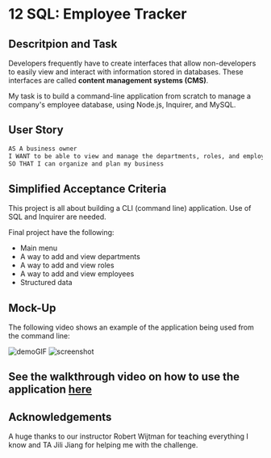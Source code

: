 # 12 SQL: Employee Tracker

## Descritpion and Task

Developers frequently have to create interfaces that allow non-developers to easily view and interact with information stored in databases. These interfaces are called **content management systems (CMS)**. 

My task is to build a command-line application from scratch to manage a company's employee database, using Node.js, Inquirer, and MySQL.

## User Story

```md
AS A business owner
I WANT to be able to view and manage the departments, roles, and employees in my company
SO THAT I can organize and plan my business
```

## Simplified Acceptance Criteria

This project is all about building a CLI (command line) application. Use of SQL and Inquirer are needed.

Final project have the following:
* Main menu
* A way to add and view departments
* A way to add and view roles
* A way to add and view employees
* Structured data

## Mock-Up

The following video shows an example of the application being used from the command line:

![demoGIF](https://user-images.githubusercontent.com/112984208/221454677-dad21220-1cba-44ec-a2a8-3d324d48df62.gif)
![screenshot](https://user-images.githubusercontent.com/112984208/221459275-ccd4c121-2132-47fd-957b-fa61f78b5607.png)

## See the walkthrough video on how to use the application [here](https://drive.google.com/file/d/1amNl4z0Y-hQIDJP3dH5WSLVfzKIsiBIO/view)

## Acknowledgements
A huge thanks to our instructor Robert Wijtman for teaching everything I know and TA Jili Jiang for helping me with the challenge.


